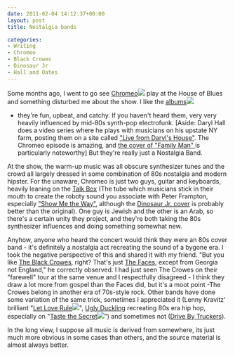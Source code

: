 ```yaml
---
date: 2011-02-04 14:12:37+00:00
layout: post
title: Nostalgia bands

categories:
- Writing
- Chromeo
- Black Crowes
- Dinosaur Jr
- Hall and Oates
---
```


Some months ago, I went to go see
[Chromeo](http://www.chromeo.net)![](https://www.assoc-amazon.com/e/ir?t=whmomyth-20&l=ur2&o=1)
play at the House of Blues and something disturbed me about the show. I like
the
[albums](http://www.amazon.com/gp/redirect.html?ie=UTF8&location=http%3A%2F%2Fwww.amazon.com%2Fgp%2Fentity%2FChromeo%2FB00197I2Z8%3Fie%3DUTF8%26ref_%3Dac_dpt_sa_music&tag=whmomyth-20&linkCode=ur2&camp=1789&creative=390957)![](https://www.assoc-amazon.com/e/ir?t=whmomyth-20&l=ur2&o=1)
- they're fun, upbeat, and catchy. If you haven't heard them, very very heavily
influenced by mid-80s synth-pop electrofunk. [Aside: Daryl Hall does a video
series where he plays with musicians on his upstate NY farm, posting them on a
site called ["Live from Daryl's
House"](http://www.livefromdarylshouse.com/welcome.html). The Chromeo episode
is amazing, and [the cover of "Family Man"
](http://www.livefromdarylshouse.com/currentep.html?ep_id=35)is particularly
noteworthy] But they're really just a Nostalgia Band.

At the show, the warm-up music was all obscure synthesizer tunes and the crowd
all largely dressed in some combination of 80s nostalgia and modern hipster.
For the unaware, Chromeo is just two guys, guitar and keyboards, heavily
leaning on the [Talk Box](http://en.wikipedia.org/wiki/Talk_box) (The tube
which musicians stick in their mouth to create the roboty sound you associate
with Peter Frampton, especially ["Show Me the
Way"](http://www.youtube.com/watch?v=Al9WmowJ3bQ), although the [Dinosaur Jr.
cover](http://www.youtube.com/watch?v=L8z8Sk2to1U) is probably better than the
original). One guy is Jewish and the other is an Arab, so there's a certain
unity they project, and they're both taking the 80s synthesizer influences and
doing something somewhat new.

Anyhow, anyone who heard the concert would think they were an 80s cover band -
it's definitely a nostalgia act recreating the sound of a bygone era. I took
the negative perspective of this and shared it with my friend. "But you like
[The Black Crowes](http://www.blackcrowes.com/), right? That's just [The
Faces](http://en.wikipedia.org/wiki/Faces_(band)), except from Georgia not
England," he correctly observed. I had just seen The Crowes on their "farewell"
tour at the same venue and I respectfully disagreed - I think they draw a lot
more from gospel than the Faces did, but it's a moot point -The Crowes belong
in another era of 70s-style rock. Other bands have done some variation of the
same trick, sometimes I appreciated it (Lenny Kravitz' brilliant "[Let Love
Rule](http://www.amazon.com/gp/product/B000000WH0/ref=as_li_ss_tl?ie=UTF8&tag=whmomyth-20&linkCode=as2&camp=1789&creative=390957&creativeASIN=B000000WH0)![](http://www.assoc-amazon.com/e/ir?t=&l=as2&o=1&a=B000000WH0)",
[Ugly Duckling](http://www.uglyduckling.us/) recreating 80s era hip hop,
especially on "[Taste the
Secret](http://www.amazon.com/gp/product/B00009IC1F/ref=as_li_ss_tl?ie=UTF8&tag=whmomyth-20&linkCode=as2&camp=1789&creative=390957&creativeASIN=B00009IC1F)![](http://www.assoc-amazon.com/e/ir?t=&l=as2&o=1&a=B00009IC1F)")
and sometimes not ([Drive By Truckers](http://www.drivebytruckers.com/)).

In the long view, I suppose all music is derived from somewhere, its just much
more obvious in some cases than others, and the source material is almost
always better.
